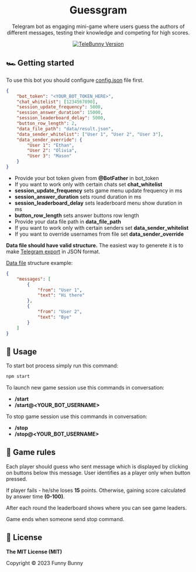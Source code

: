 <h1 align="center">Guessgram</h1>

<div align="center">

Telegram bot as engaging mini-game where users guess the authors of different messages, testing their knowledge and competing for high scores.

[![TeleBunny Version](https://img.shields.io/badge/TeleBunny-v0.8.0-darkviolet)](https://www.npmjs.com/package/telebunny)

</div>

## 🏎 Getting started

To use this bot you should configure [config.json](configs/config.json) file first.

```json
{
    "bot_token": "<YOUR_BOT_TOKEN_HERE>",
    "chat_whitelist": [1234567890],
    "session_update_frequency": 5000,
    "session_answer_duration": 15000,
    "session_leaderboard_delay": 5000,
    "button_row_length": 2,
    "data_file_path": "data/result.json",
    "data_sender_whitelist": ["User 1", "User 2", "User 3"],
    "data_sender_override": {
        "User 1": "Ethan",
        "User 2": "Olivia",
        "User 3": "Mason"
    }
}
```

- Provide your bot token  given from **@BotFather** in bot_token
- If you want to work only with certain chats set **chat_whitelist**
- **session_update_frequency** sets game menu update frequency in ms
- **session_answer_duration** sets round duration in ms
- **session_leaderboard_delay** sets leaderboard menu show duration in ms
- **button_row_length** sets answer buttons row length
- Provide your data file path in **data_file_path**
- If you want to work only with certain senders set **data_sender_whitelist**
- If you want to override usernames from file set **data_sender_override**

**Data file should have valid structure.** The easiest way to generete it is to make [Telegram export](https://telegram.org/blog/export-and-more) in JSON format.

[Data file](data/result.json) structure example:

```json
{
    "messages": [
        {
            "from": "User 1",
            "text": "Hi there"
        },
        {
            "from": "User 2",
            "text": "Bye"
        }
    ]
}
```

## 🧠 Usage

To start bot process simply run this command:
```sh
npm start
```

To launch new game session use this commands in conversation:
- **/start**
- **/start@<YOUR_BOT_USERNAME>**

To stop game session use this commands in conversation:
- **/stop**
- **/stop@<YOUR_BOT_USERNAME>**

## 📝 Game rules

Each player should guess who sent message which is displayed by clicking on buttons below this message. User identifies as a player only when button pressed. 

If player fails - he/she loses **15** points. Otherwise, gaining score calculated by answer time **(0-100)**.

After each round the leaderboard shows where you can see game leaders.

Game ends when someone send stop command.

## 🔑 License

**The MIT License (MIT)**

Copyright © 2023 Funny Bunny